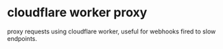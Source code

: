 # cloudflare worker proxy

proxy requests using cloudflare worker, useful for webhooks fired to slow endpoints.
